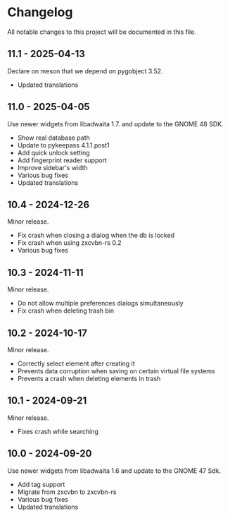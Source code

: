 # Changelog

All notable changes to this project will be documented in this file.

## 11.1 - 2025-04-13
Declare on meson that we depend on pygobject 3.52.
- Updated translations

## 11.0 - 2025-04-05
Use newer widgets from libadwaita 1.7. and update to the GNOME 48 SDK.
- Show real database path
- Update to pykeepass 4.1.1.post1
- Add quick unlock setting
- Add fingerprint reader support
- Improve sidebar's width
- Various bug fixes
- Updated translations

## 10.4 - 2024-12-26
Minor release.
- Fix crash when closing a dialog when the db is locked
- Fix crash when using zxcvbn-rs 0.2
- Various bug fixes

## 10.3 - 2024-11-11
Minor release.
- Do not allow multiple preferences dialogs simultaneously
- Fix crash when deleting trash bin

## 10.2 - 2024-10-17
Minor release.
- Correctly select element after creating it
- Prevents data corruption when saving on certain virtual file systems
- Prevents a crash when deleting elements in trash

## 10.1 - 2024-09-21
Minor release.

- Fixes crash while searching

## 10.0 - 2024-09-20
Use newer widgets from libadwaita 1.6 and update to the GNOME 47 Sdk.
- Add tag support
- Migrate from zxcvbn to zxcvbn-rs
- Various bug fixes
- Updated translations
